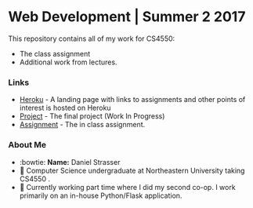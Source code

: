 # Web Development | Summer 2 2017

This repository contains all of my work for CS4550:
* The class assignment
* Additional work from lectures.

### Links
* [Heroku](https://strasser-daniel-webdev.herokuapp.com/) - A landing page with links to assignments and other points of interest is hosted on Heroku
* [Project](https://mighty-dawn-52528.herokuapp.com/#!/) - The final project (Work In Progress)
* [Assignment](https://strasser-daniel-webdev.herokuapp.com/assignment/#!) - The in class assignment.


### About Me
* :bowtie: **Name:** Daniel Strasser
* :paw_prints: Computer Science undergraduate at Northeastern University taking CS4550 .
* :snake: Currently working part time where I did my second co-op. I work primarily on an in-house Python/Flask application.